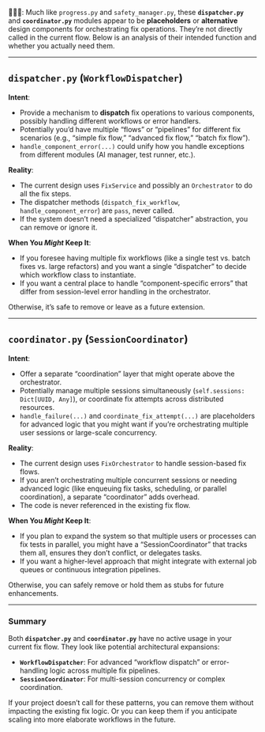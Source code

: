 🧙🏾‍♂️: Much like `progress.py` and `safety_manager.py`, these **`dispatcher.py`** and **`coordinator.py`** modules appear to be **placeholders** or **alternative** design components for orchestrating fix operations. They’re not directly called in the current flow. Below is an analysis of their intended function and whether you actually need them.

---

## **`dispatcher.py`** (`WorkflowDispatcher`)

**Intent**:  
- Provide a mechanism to **dispatch** fix operations to various components, possibly handling different workflows or error handlers.  
- Potentially you’d have multiple “flows” or “pipelines” for different fix scenarios (e.g., “simple fix flow,” “advanced fix flow,” “batch fix flow”).  
- `handle_component_error(...)` could unify how you handle exceptions from different modules (AI manager, test runner, etc.).

**Reality**:  
- The current design uses `FixService` and possibly an `Orchestrator` to do all the fix steps.  
- The dispatcher methods (`dispatch_fix_workflow`, `handle_component_error`) are `pass`, never called.  
- If the system doesn’t need a specialized “dispatcher” abstraction, you can remove or ignore it.

**When You *Might* Keep It**:  
- If you foresee having multiple fix workflows (like a single test vs. batch fixes vs. large refactors) and you want a single “dispatcher” to decide which workflow class to instantiate.  
- If you want a central place to handle “component-specific errors” that differ from session-level error handling in the orchestrator.

Otherwise, it’s safe to remove or leave as a future extension.

---

## **`coordinator.py`** (`SessionCoordinator`)

**Intent**:  
- Offer a separate “coordination” layer that might operate above the orchestrator.  
- Potentially manage multiple sessions simultaneously (`self.sessions: Dict[UUID, Any]`), or coordinate fix attempts across distributed resources.  
- `handle_failure(...)` and `coordinate_fix_attempt(...)` are placeholders for advanced logic that you might want if you’re orchestrating multiple user sessions or large-scale concurrency.

**Reality**:  
- The current design uses `FixOrchestrator` to handle session-based fix flows.  
- If you aren’t orchestrating multiple concurrent sessions or needing advanced logic (like enqueuing fix tasks, scheduling, or parallel coordination), a separate “coordinator” adds overhead.  
- The code is never referenced in the existing fix flow.

**When You *Might* Keep It**:  
- If you plan to expand the system so that multiple users or processes can fix tests in parallel, you might have a “SessionCoordinator” that tracks them all, ensures they don’t conflict, or delegates tasks.  
- If you want a higher-level approach that might integrate with external job queues or continuous integration pipelines.

Otherwise, you can safely remove or hold them as stubs for future enhancements.

---

### **Summary** 

Both **`dispatcher.py`** and **`coordinator.py`** have no active usage in your current fix flow. They look like potential architectural expansions:

- **`WorkflowDispatcher`**: For advanced “workflow dispatch” or error-handling logic across multiple fix pipelines.  
- **`SessionCoordinator`**: For multi-session concurrency or complex coordination.  

If your project doesn’t call for these patterns, you can remove them without impacting the existing fix logic. Or you can keep them if you anticipate scaling into more elaborate workflows in the future.
